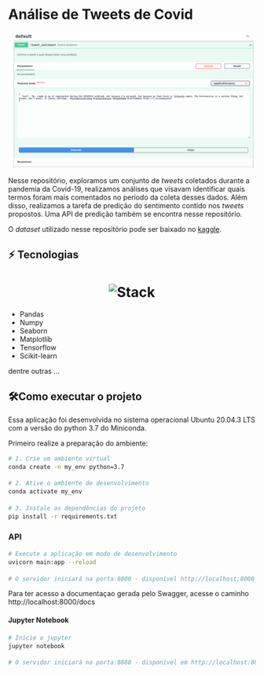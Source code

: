 # Análise de Tweets de Covid

![](tweets_api.png)

Nesse repositório, exploramos um conjunto de *tweets*  coletados durante a pandemia da Covid-19, realizamos análises que  visavam identificar quais termos foram mais comentados no período da  coleta desses dados. Além disso, realizamos a tarefa de predição do sentimento  contido nos *tweets* propostos. Uma API de predição também se encontra nesse repositório.

O *dataset* utilizado nesse repositório pode ser baixado no [kaggle](https://www.kaggle.com/datatattle/covid-19-nlp-text-classification).

## :zap: **Tecnologias**

<h1 align="center">
  <img src="https://storage.ning.com/topology/rest/1.0/file/get/1157930838?profile=original" alt="Stack" width="600">
  <br>
</h1>



- Pandas
- Numpy
- Seaborn
- Matplotlib
- Tensorflow
- Scikit-learn

dentre outras ...


## :hammer_and_wrench:Como executar o projeto

Essa aplicação foi desenvolvida no sistema operacional Ubuntu 20.04.3 LTS com a versão do python 3.7 do Miniconda.

Primeiro realize a preparação do ambiente:

```bash
# 1. Crie um ambiente virtual
conda create -n my_env python=3.7

# 2. Ative o ambiente de desenvolvimento
conda activate my_env

# 3. Instale as dependências do projeto
pip install -r requirements.txt
```



### API

```bash
# Execute a aplicação em modo de desenvolvimento
uvicorn main:app --reload

# O servidor iniciará na porta:8000 - disponível http://localhost:8000
```

Para ter acesso a documentaçao gerada pelo Swagger, acesse o caminho http://localhost:8000/docs



#### Jupyter Notebook

```bash
# Inicie o jupyter
jupyter notebook

# O servidor iniciará na porta:8888 - disponível em http://localhost:8888/tree
```
